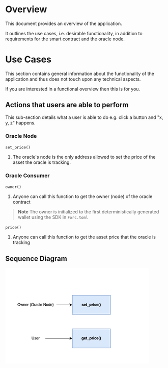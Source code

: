 # Overview

This document provides an overview of the application.

It outlines the use cases, i.e. desirable functionality, in addition to requirements for the smart contract and the oracle node.

# Use Cases

This section contains general information about the functionality of the application and thus does not touch upon any technical aspects.

If you are interested in a functional overview then this is for you.

## Actions that users are able to perform

This sub-section details what a user is able to do e.g. click a button and "x, y, z" happens.

### Oracle Node

`set_price()`

1. The oracle's node is the only address allowed to set the price of the asset the oracle is tracking.

### Oracle Consumer

`owner()`
1. Anyone can call this function to get the owner (node) of the oracle contract
> **Note**
> The owner is initialized to the first deterministically generated wallet using the SDK in `Forc.toml`

`price()`

1. Anyone can call this function to get the asset price that the oracle is tracking

## Sequence Diagram

![Oracle Sequence Diagram](.docs/oracle_diagram.png)
